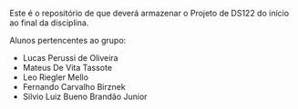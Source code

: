 Este é o repositório de que deverá armazenar o Projeto de DS122 do início ao final da disciplina.

Alunos pertencentes ao grupo:

* Lucas Perussi de Oliveira
* Mateus De Vita Tassote
* Leo Riegler Mello
* Fernando Carvalho Birznek
* Silvio Luiz Bueno Brandão Junior


